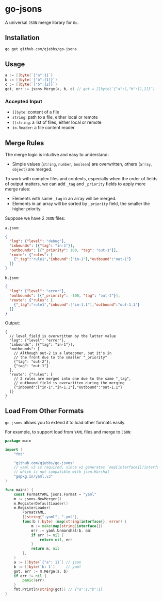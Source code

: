 # go-jsons

A universal `JSON` merge library for `Go`.

## Installation

```bash
go get github.com/qjebbs/go-jsons
```

## Usage

```go
a := []byte(`{"a":1}`)
b := []byte(`{"b":[1]}`)
c := []byte(`{"b":[2]}`)
got, err := jsons.Merge(a, b, c) // got = []byte(`{"a":1,"b":[1,2]}`)
```

### Accepted Input

- `[]byte`: content of a file
- `string`: path to a file, either local or remote
- `[]string`: a list of files, either local or remote
- `io.Reader`: a file content reader

## Merge Rules

The merge logic is intuitive and easy to understand:

- Simple values (`string`, `number`, `boolean`) are overwritten, others (`array`, `object`) are merged.

To work with complex files and contents, especially when the order of fields of output matters, we can add `_tag` and `_priority` fields to apply more merge rules:

- Elements with same `_tag` in an array will be merged.
- Elements in an array will be sorted by `_priority` field, the smaller the higher priority.

Suppose we have 2 `JSON` files:

`a.json`:

```json
{
  "log": {"level": "debug"},
  "inbounds": [{"tag": "in-1"}],
  "outbounds": [{"_priority": 100, "tag": "out-1"}],
  "route": {"rules": [
    {"_tag":"rule1","inbound":["in-1"],"outbound":"out-1"}
  ]}
}
```

`b.json`:

```json
{
  "log": {"level": "error"},
  "outbounds": [{"_priority": -100, "tag": "out-2"}],
  "route": {"rules": [
    {"_tag":"rule1","inbound":["in-1.1"],"outbound":"out-1.1"}
  ]}
}
```

Output:

```jsonc
{
  // level field is overwritten by the latter value
  "log": {"level": "error"},
  "inbounds": [{"tag": "in-1"}],
  "outbounds": [
    // Although out-2 is a latecomer, but it's in 
    // the front due to the smaller "_priority"
    {"tag": "out-2"},
    {"tag": "out-1"}
  ],
  "route": {"rules": [
    // 2 rules are merged into one due to the same "_tag",
    // outbound field is overwritten during the merging
    {"inbound":["in-1","in-1.1"],"outbound":"out-1.1"}
  ]}
}
```

## Load From Other Formats

`go-jsons` allows you to extend it to load other formats easily.

For example, to support load from `YAML` files and merge to `JSON`:

```go
package main

import (
	"fmt"

	"github.com/qjebbs/go-jsons"
	// yaml v3 is required, since v2 generates `map[interface{}]interface{}`,
	// which is not compatible with json.Marshal
	"gopkg.in/yaml.v3"
)

func main() {
	const FormatYAML jsons.Format = "yaml"
	m := jsons.NewMerger()
	m.RegisterDefaultLoader()
	m.RegisterLoader(
		FormatYAML,
		[]string{".yaml", ".yml"},
		func(b []byte) (map[string]interface{}, error) {
			m := make(map[string]interface{})
			err := yaml.Unmarshal(b, &m)
			if err != nil {
				return nil, err
			}
			return m, nil
		},
	)
	a := []byte(`{"a": 1}`) // json
	b := []byte(`b: 1`)     // yaml
	got, err := m.Merge(a, b)
	if err != nil {
		panic(err)
	}
	fmt.Println(string(got)) // {"a":1,"b":1}
}
```
